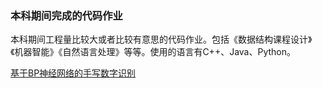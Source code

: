 ### 本科期间完成的代码作业
本科期间工程量比较大或者比较有意思的代码作业。包括《数据结构课程设计》《机器智能》《自然语言处理》等等。使用的语言有C++、Java、Python。

[基于BP神经网络的手写数字识别](https://github.com/yangyangu/projects-in-college/tree/master/BP_Flask)

